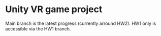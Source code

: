 # Unity VR game project

Main branch is the latest progress (currently arround HW2).
HW1 only is accessible via the HW1 branch.
